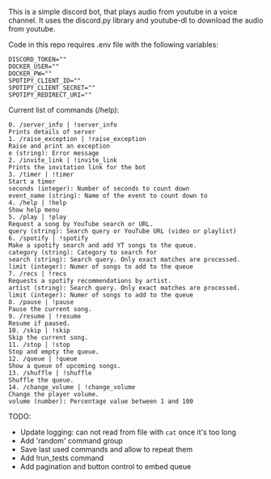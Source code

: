 This is a simple discord bot, that plays audio from youtube in a voice channel. It uses the discord.py library and youtube-dl to download the audio from youtube.

Code in this repo requires .env file with the following variables:
```
DISCORD_TOKEN=""
DOCKER_USER=""
DOCKER_PW=""
SPOTIPY_CLIENT_ID=""
SPOTIPY_CLIENT_SECRET=""
SPOTIPY_REDIRECT_URI=""
```

Current list of commands (/help):
```
0. /server_info | !server_info
Prints details of server
1. /raise_exception | !raise_exception
Raise and print an exception
e (string): Error message
2. /invite_link | !invite_link
Prints the invitation link for the bot
3. /timer | !timer
Start a timer
seconds (integer): Number of seconds to count down
event_name (string): Name of the event to count down to
4. /help | !help
Show help menu
5. /play | !play
Request a song by YouTube search or URL.
query (string): Search query or YouTube URL (video or playlist)
6. /spotify | !spotify
Make a spotify search and add YT songs to the queue.
category (string): Category to search for
search (string): Search query. Only exact matches are processed.
limit (integer): Numer of songs to add to the queue
7. /recs | !recs
Requests a spotify recommendations by artist.
artist (string): Search query. Only exact matches are processed.
limit (integer): Numer of songs to add to the queue
8. /pause | !pause
Pause the current song.
9. /resume | !resume
Resume if paused.
10. /skip | !skip
Skip the current song.
11. /stop | !stop
Stop and empty the queue.
12. /queue | !queue
Show a queue of upcoming songs.
13. /shuffle | !shuffle
Shuffle the queue.
14. /change_volume | !change_volume
Change the player volume.
volume (number): Percentage value between 1 and 100
```

TODO:
- Update logging: can not read from file with ```cat``` once it's too long
- Add 'random' command group
- Save last used commands and allow to repeat them
- Add !run_tests command
- Add pagination and button control to embed queue